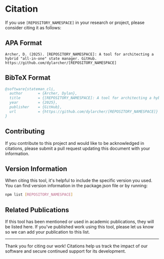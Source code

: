 # Citation

If you use `[REPOSITORY_NAMESPACE]` in your research or project, please consider citing it as follows:

## APA Format

```plaintext
Archer, D. (2025). [REPOSITORY_NAMESPACE]: A tool for architecting a hybrid "all-in-one" state manager. GitHub. https://github.com/dylarcher/[REPOSITORY_NAMESPACE]
```

## BibTeX Format

```bibtex
@software{stateman_cli,
  author       = {Archer, Dylan},
  title        = {[REPOSITORY_NAMESPACE]: A tool for architecting a hybrid "all-in-one" state manager},
  year         = {2025},
  publisher    = {GitHub},
  url          = {https://github.com/dylarcher/[REPOSITORY_NAMESPACE]}
}
```

## Contributing

If you contribute to this project and would like to be acknowledged in citations, please submit a pull request updating this document with your information.

## Version Information

When citing this tool, it's helpful to include the specific version you used. You can find version information in the package.json file or by running:

```bash
npm list [REPOSITORY_NAMESPACE]
```

## Related Publications

If this tool has been mentioned or used in academic publications, they will be listed here. If you've published work using this tool, please let us know so we can add your publication to this list.

---

Thank you for citing our work! Citations help us track the impact of our software and secure continued support for its development.
